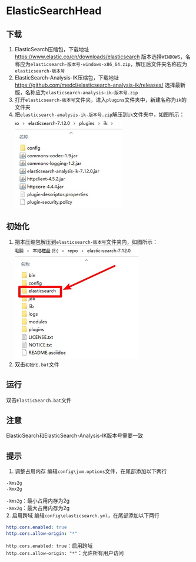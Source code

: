 # ElasticSearchHead

## 下载
1. ElasticSearch压缩包，下载地址 https://www.elastic.co/cn/downloads/elasticsearch 版本选择`WINDOWS`，名称应为`elasticsearch-版本号-windows-x86_64.zip`，解压后文件夹名称应为`elasticsearch-版本号`
2. ElasticSearch-Analysis-IK压缩包，下载地址 https://github.com/medcl/elasticsearch-analysis-ik/releases/ 选择最新版，名称应为`elasticsearch-analysis-ik-版本号.zip`
3. 打开`elasticsearch-版本号`文件夹，进入`plugins`文件夹中，新建名称为`ik`的文件夹
4. 把`elasticsearch-analysis-ik-版本号.zip`解压到`ik`文件夹中，如图所示：  
![ik解压示例](img/ik解压示例.jpg)

## 初始化
1. 把本压缩包解压到`elasticsearch-版本号`文件夹内，如图所示：  
![初始化示例](img/初始化示例.jpg)
2. 双击`初始化.bat`文件

## 运行
双击`ElasticSearch.bat`文件

## 注意
ElasticSearch和ElasticSearch-Analysis-IK版本号需要一致

## 提示
1. 调整占用内存
编辑`config\jvm.options`文件，在尾部添加以下两行
```properties
-Xms2g
-Xmx2g
```
`-Xms2g`：最小占用内存为2g  
`-Xmx2g`：最大占用内存为2g  
2. 启用跨域
编辑`config\elasticsearch.yml`，在尾部添加以下两行
```yml
http.cors.enabled: true
http.cors.allow-origin: "*"
```
`http.cors.enabled: true`：启用跨域  
`http.cors.allow-origin: "*"`：允许所有用户访问
